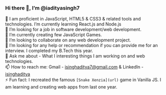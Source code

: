 ### Hi there 👋, I’m @iadityasingh7

🌱 I am proficient in JavaScript, HTML5 & CSS3 & related tools and technologies. I’m currently learning React.js and Node.js <br>
💞️ I’m looking for a job in software development/web development. <br>
🔭 I’m currently creating few JavaScript Games. <br>
👯 I’m looking to collaborate on any web development project. <br>
🤔 I’m looking for any help or recommendation if you can provide me for an interview. I completed my B.Tech this year. <br>
💬 Ask me about - What I interesting things I am working on and web technologies. <br>
📫 How to reach me: Gmail - isinghaditya7@gmail.com & LinkedIn - [isinghaditya](https://www.linkedin.com/in/isinghaditya/) <br>
⚡ Fun fact: I recreated the famous `[Snake Xenzia](url)` game in Vanilla JS. I am learning and creating web apps from last one year.
